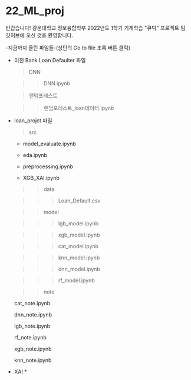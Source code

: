 # 22_ML_proj

반갑습니다!
광운대학교 정보융합학부 2022년도 1학기 기계학습 "큐빅" 프로젝트 팀 깃허브에 오신 것을 환영합니다.

-지금까지 올린 파일들-(상단의 Go to file 초록 버튼 클릭)  

- 이전 Bank Loan Defaulter 파일  

  > DNN  
    
  > > DNN.ipynb  

  > 랜덤포레스트

  > > 랜덤포레스트_loan데이터.ipynb  

- loan_projct 파일  

  > src  
  
  * model_evaluate.ipynb  
  
  * eda.ipynb  
  
  * preprocessing.ipynb  
  
  * XGB_XAI.ipynb   

  > > data  
  
  > > > Loan_Default.csv  

  > > model  

  > > > lgb_model.ipynb  

  > > > xgb_model.ipynb  

  > > > cat_model.ipynb  
  
  > > > knn_model.ipynb  
  
  > > > dnn_model.ipynb  

  > > > rf_model.ipynb  

  > > note  
  
  cat_note.ipynb  
  
  dnn_note.ipynb  
  
  lgb_note.ipynb  
  
  rf_note.ipynb  
  
  xgb_note.ipynb  
  
  knn_note.ipynb  

* XAI *
